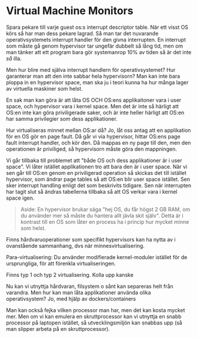 # Virtual Machine Monitors
Spara pekare till varje guest os:s interrupt descriptor table. När ett visst
OS körs så har man dess pekare lagrad. Så man tar det nuvarande operativsystemets
interrupt handler för den givna interrupten. En interrupt som måste gå genom 
hypervisor tar ungefär dubbelt så lång tid, men om man tänker att ett program bara 
gör systemanrop 10% av tiden så är det inte *så* illa.

Men hur blire med själva interrupt handlern för operativsystemet? 
Hur garanterar man att den inte sabbar hela hypervisorn? Man kan inte bara ploppa in 
en hypervisor space, man ska ju i teori kunna ha hur många lager av virtuella maskiner 
som helst. 

En sak man kan göra är att
låta OS OCH OS:ens applikaitoner vara i user space, och hypervisor vara i kernel 
space. Men det är inte så härligt att OS:en inte kan göra priviligerade saker, och 
är inte heller härligt att OS:en har samma privilegier som dess applikationer.

Hur virtualiseras minnet mellan OS:ar då? Jo, låt oss antag att en applikation för
en OS gör en page fault. Då går vi via hypervisor, hittar OS:ens page fault interrupt 
handler, och kör den. Då mappas en ny page till den, men den operationen är 
priviliged, så hypervisorn måste göra den mappningen. 

Vi går tillbaka till problemet att "både OS och dess applikationer är i user space". 
Vi låter istället applikationen tro att bara den är i user space. När vi sen går till OS:en
genom en priviligerad operation så skickas det till istället hypervisor, som ändrar page tables så att 
OS:en blir user space istället. Sen sker interrupt handling enligt det som beskrivits 
tidigare. Sen när interrupten har tagit slut så ändras tabellerna tillbaka så att 
OS verkar vara i kernel space igen.

> Aside: En hypervisor brukar säga "hej OS, du får högst 2 GB RAM, om du använder mer så
måste du hantera allt jävla skit själv". Detta är i kontrast till en OS som låter en 
process ha i princip hur mycket minne som helst. 

Finns hårdvaruoperationer som specifikt hypervisors kan ha nytta av i ovanstående
sammanhang, dvs när minnesvirtualisering.

Para-virtualisering: Du använder modifierade kernel-moduler istället för de ursprungliga,
för att förenkla virtualiseringen.

Finns typ 1 och typ 2 virtualisering. Kolla upp kanske

Nu kan vi utnyttja hårdvaran, filsystem o sånt kan separeras helt från varandra. Men 
hur kan man låta applikationer använda olika operativsystem? Jo, med hjälp av dockers/containers

Man kan också fejka vilken processor man har, men det kan kosta mycket mer. Men om 
vi kan emulera en skruttprocessor kan vi utnyttja en snabb processor på laptopen
istället, så utvecklingsmiljön kan snabbas upp (så man slipper arbeta på en 
skruttprocessor).
